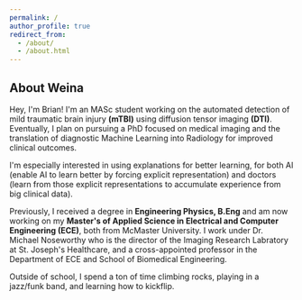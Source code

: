 ```yaml
---
permalink: /
author_profile: true
redirect_from:
  - /about/
  - /about.html
---
```




## About Weina

Hey, I'm Brian! I'm an MASc student working on the automated detection of mild traumatic brain injury **(mTBI)** using diffusion tensor imaging **(DTI)**. Eventually, I plan on pursuing a PhD focused on medical imaging and the translation of diagnostic Machine Learning into Radiology for improved clinical outcomes. 

<!-- It is interdisciplinary research among AI, computer vision, information visualization (InfoVis), human-computer interaction (HCI), and medicine. An explanation is a two-way communication/interaction between AI system and its users, that's where HCI and InfoVis come in. -->
I'm especially interested in using explanations for better learning, for both AI (enable AI to learn better by forcing explicit representation) and doctors (learn from those explicit representations to accumulate experience from big clinical data).

Previously, I received a degree in **Engineering Physics, B.Eng** and am now working on my **Master's of Applied Science in Electrical and Computer Engineering (ECE)**, both from McMaster University. I work under Dr. Michael Noseworthy who is the director of the Imaging Research Labratory at St. Joseph's Healthcare, and a cross-appointed professor in the Department of ECE and School of Biomedical Engineering. 

Outside of school, I spend a ton of time climbing rocks, playing in a jazz/funk band, and learning how to kickflip. 

<!--
## Publications
**Jin, W.**, Fatehi, M., Abhishek, K., Mallya, M., Toyota, B., & Hamarneh, G. (2019). **Applying Artificial Intelligence to Glioma Imaging: Advances and Challenges**. arXiv:1911.12886. [Paper](https://arxiv.org/pdf/1911.12886.pdf)  

<img src="/images/brain_review_paper_outline.jpg" alt="brain_review_paper_outline" style="float: right;" width="400"/>
  - It summarizes the recent technical advances that aim to make AI implementable in neuro-oncology.
  - These challenges involve the full life-cycle of developing an AI model, from obtaining the training data, to training the AI models, to evaluating and deploying the AI model in clinical settings.


**Jin, W.**, Carpendale, S., Hamarneh, G., & Gromala, D. (2019). **Bridging AI Developers and End Users: an End-User-Centred Explainable AI Taxonomy and Visual Vocabularies**. IEEE VIS 2019 Conference Poster Abstract. *[Best Poster Design Award]*
[Paper](/files/Bridging AI Developers and End Users--an End-User-Centred Explainable AI Taxonomy and Visual Vocabularies.pdf) [Poster](/files/201910_IEEE_VIS_poster.pdf)
<img src="/images/end_user_xai_image.jpg" alt="end_user_xai_image" style="float: right;" width="400"/>
  - It summarizes three user-friendly forms to explain AI's decision to end users: explaining using *features*, *examples*, and *rules*.

  -->
